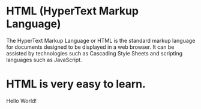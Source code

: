 # HTML (HyperText Markup Language)

The HyperText Markup Language or HTML is the standard markup language for documents designed to be displayed in a web browser. It can be assisted by technologies such as Cascading Style Sheets and scripting languages such as JavaScript.

# HTML is very easy to learn.

<!DOCTYPE html>
<html lang="en">
<head>
    <meta charset="UTF-8">
    <meta http-equiv="X-UA-Compatible" content="IE=edge">
    <meta name="viewport" content="width=device-width, initial-scale=1.0">
    <title>Hello World</title>
</head>
<body>
    <p>Hello World!</p>
</body>
